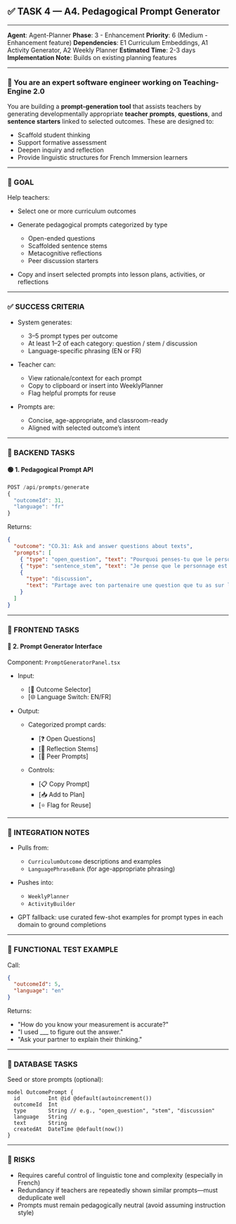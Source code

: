 ## ✅ TASK 4 — A4. Pedagogical Prompt Generator

---

**Agent**: Agent-Planner
**Phase**: 3 - Enhancement
**Priority**: 6 (Medium - Enhancement feature)
**Dependencies**: E1 Curriculum Embeddings, A1 Activity Generator, A2 Weekly Planner
**Estimated Time**: 2-3 days
**Implementation Note**: Builds on existing planning features

---

### 🧠 You are an expert software engineer working on Teaching-Engine 2.0

You are building a **prompt-generation tool** that assists teachers by generating developmentally appropriate **teacher prompts**, **questions**, and **sentence starters** linked to selected outcomes. These are designed to:

- Scaffold student thinking
- Support formative assessment
- Deepen inquiry and reflection
- Provide linguistic structures for French Immersion learners

---

### 🔹 GOAL

Help teachers:

- Select one or more curriculum outcomes
- Generate pedagogical prompts categorized by type

  - Open-ended questions
  - Scaffolded sentence stems
  - Metacognitive reflections
  - Peer discussion starters

- Copy and insert selected prompts into lesson plans, activities, or reflections

---

### ✅ SUCCESS CRITERIA

- System generates:

  - 3–5 prompt types per outcome
  - At least 1–2 of each category: question / stem / discussion
  - Language-specific phrasing (EN or FR)

- Teacher can:

  - View rationale/context for each prompt
  - Copy to clipboard or insert into WeeklyPlanner
  - Flag helpful prompts for reuse

- Prompts are:

  - Concise, age-appropriate, and classroom-ready
  - Aligned with selected outcome’s intent

---

### 🔧 BACKEND TASKS

#### 🟢 1. Pedagogical Prompt API

```ts
POST /api/prompts/generate
{
  "outcomeId": 31,
  "language": "fr"
}
```

Returns:

```json
{
  "outcome": "CO.31: Ask and answer questions about texts",
  "prompts": [
    { "type": "open_question", "text": "Pourquoi penses-tu que le personnage a choisi cela ?" },
    { "type": "sentence_stem", "text": "Je pense que le personnage est ___ parce que ___." },
    {
      "type": "discussion",
      "text": "Partage avec ton partenaire une question que tu as sur l'histoire."
    }
  ]
}
```

---

### 🎨 FRONTEND TASKS

#### 🔵 2. Prompt Generator Interface

Component: `PromptGeneratorPanel.tsx`

- Input:

  - \[🎯 Outcome Selector]
  - \[🌐 Language Switch: EN/FR]

- Output:

  - Categorized prompt cards:

    - \[❓ Open Questions]
    - \[🧠 Reflection Stems]
    - \[💬 Peer Prompts]

  - Controls:

    - \[📋 Copy Prompt]
    - \[📥 Add to Plan]
    - \[⭐ Flag for Reuse]

---

### 🔗 INTEGRATION NOTES

- Pulls from:

  - `CurriculumOutcome` descriptions and examples
  - `LanguagePhraseBank` (for age-appropriate phrasing)

- Pushes into:

  - `WeeklyPlanner`
  - `ActivityBuilder`

- GPT fallback: use curated few-shot examples for prompt types in each domain to ground completions

---

### 🧪 FUNCTIONAL TEST EXAMPLE

Call:

```json
{
  "outcomeId": 5,
  "language": "en"
}
```

Returns:

- "How do you know your measurement is accurate?"
- "I used \_\_\_ to figure out the answer."
- "Ask your partner to explain their thinking."

---

### 📁 DATABASE TASKS

Seed or store prompts (optional):

```prisma
model OutcomePrompt {
  id         Int @id @default(autoincrement())
  outcomeId  Int
  type       String // e.g., "open_question", "stem", "discussion"
  language   String
  text       String
  createdAt  DateTime @default(now())
}
```

---

### 🚩 RISKS

- Requires careful control of linguistic tone and complexity (especially in French)
- Redundancy if teachers are repeatedly shown similar prompts—must deduplicate well
- Prompts must remain pedagogically neutral (avoid assuming instruction style)
